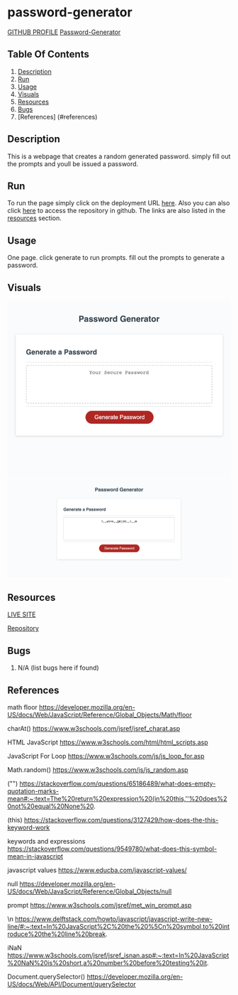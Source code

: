 # password-generator
[GITHUB PROFILE](https://github.com/GrahamP98)
[Password-Generator](https://grahamp98.github.io/password-generator/)

## Table Of Contents
1. [Description](#description)
2. [Run](#run)
3. [Usage](#usage)
4. [Visuals](#visuals)
5. [Resources](#resources)
6. [Bugs](#bugs)
7. [References] (#references)


## Description
This is a webpage that creates a random generated password. simply fill out the prompts and youll be issued a password.

## Run
To run the page simply click on the deployment URL [here](https://grahamp98.github.io/password-generator/). Also you can also click [here](https://github.com/GrahamP98/password-generator) to access the repository in github. The links are also listed in the [resources](#resources) section.

## Usage
One page. click generate to run prompts. fill out the prompts to generate a password.

## Visuals
![screenshot of Project Page](./assets/images/Password-Generator%20home.png)
![screenshot of Project Page](./assets/images/Password-Generator%20password.png)

## Resources

[LIVE SITE](https://grahamp98.github.io/password-generator/)

[Repository](https://github.com/GrahamP98/password-generator)

## Bugs
1. N/A (list bugs here if found)

## References
math floor
https://developer.mozilla.org/en-US/docs/Web/JavaScript/Reference/Global_Objects/Math/floor

charAt()
https://www.w3schools.com/jsref/jsref_charat.asp

HTML JavaScript
https://www.w3schools.com/html/html_scripts.asp

JavaScript For Loop
https://www.w3schools.com/js/js_loop_for.asp

Math.random()
https://www.w3schools.com/js/js_random.asp

("") 
https://stackoverflow.com/questions/65186489/what-does-empty-quotation-marks-mean#:~:text=The%20return%20expression%20(in%20this,''%20does%20not%20equal%20None%20.

(this)
https://stackoverflow.com/questions/3127429/how-does-the-this-keyword-work

keywords and expressions
https://stackoverflow.com/questions/9549780/what-does-this-symbol-mean-in-javascript

javascript values
https://www.educba.com/javascript-values/

null
https://developer.mozilla.org/en-US/docs/Web/JavaScript/Reference/Global_Objects/null

prompt
https://www.w3schools.com/jsref/met_win_prompt.asp

\n
https://www.delftstack.com/howto/javascript/javascript-write-new-line/#:~:text=In%20JavaScript%2C%20the%20%5Cn%20symbol,to%20introduce%20the%20line%20break.

iNaN
https://www.w3schools.com/jsref/jsref_isnan.asp#:~:text=In%20JavaScript%20NaN%20is%20short,a%20number%20before%20testing%20it.

Document.querySelector()
https://developer.mozilla.org/en-US/docs/Web/API/Document/querySelector